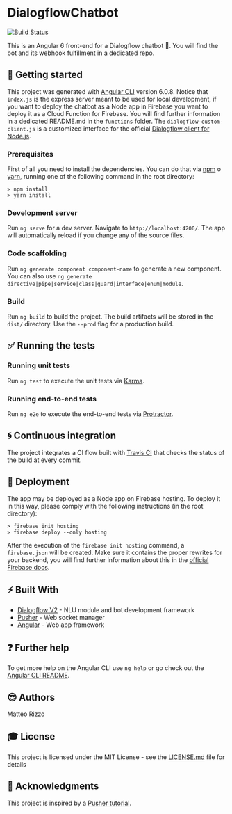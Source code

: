 # DialogflowChatbot 

[![Build Status](https://travis-ci.com/MatteoRizzo96/DialogflowChatbot.svg?token=aob17sYb8dGQVTrvvHqE&branch=master)](https://travis-ci.com/MatteoRizzo96/DialogflowChatbot)

This is an Angular 6 front-end for a Dialogflow chatbot 🤖. You will find the bot and its webhook fulfillment in a dedicated [repo](https://github.com/MatteoRizzo96/DialogflowAgentFulfillment).

## 🙌 Getting started

This project was generated with [Angular CLI](https://github.com/angular/angular-cli) version 6.0.8. Notice that `index.js` is the express server meant to be used for local development, if you want to deploy the chatbot as a Node app in Firebase you want to deploy it as a Cloud Function for Firebase. You will find further information in a dedicated README.md in the `functions` folder. The `dialogflow-custom-client.js` is a customized interface for the official [Dialogflow client for Node.js](https://github.com/dialogflow/dialogflow-nodejs-client-v2).
 
### Prerequisites

First of all you need to install the dependencies. You can do that via [npm](https://www.npmjs.com/) o [yarn](https://yarnpkg.com/lang/en/), running one of the following command in the root directory:

```
> npm install
> yarn install
```

### Development server

Run `ng serve` for a dev server. Navigate to `http://localhost:4200/`. The app will automatically reload if you change any of the source files.

### Code scaffolding

Run `ng generate component component-name` to generate a new component. You can also use `ng generate directive|pipe|service|class|guard|interface|enum|module`.

### Build

Run `ng build` to build the project. The build artifacts will be stored in the `dist/` directory. Use the `--prod` flag for a production build.

## ✅ Running the tests

### Running unit tests

Run `ng test` to execute the unit tests via [Karma](https://karma-runner.github.io).

### Running end-to-end tests

Run `ng e2e` to execute the end-to-end tests via [Protractor](http://www.protractortest.org/).

## 🌀 Continuous integration

The project integrates a CI flow built with [Travis CI](https://travis-ci.com/) that checks the status of the build at every commit.

## 🚀 Deployment

The app may be deployed as a Node app on Firebase hosting. To deploy it in this way, please comply with the following instructions (in the root directory):
```
> firebase init hosting
> firebase deploy --only hosting
```
After the execution of the `firebase init hosting` command, a `firebase.json` will be created. Make sure it contains the proper rewrites for your backend, you will find further information about this in the [official Firebase docs](https://firebase.google.com/docs/hosting/url-redirects-rewrites#section-rewrites).
 
## ⚡ Built With

* [Dialogflow V2](https://dialogflow.com/) - NLU module and bot development framework
* [Pusher](https://pusher.com/) - Web socket manager
* [Angular](https://angular.io/) - Web app framework

## ❓ Further help

To get more help on the Angular CLI use `ng help` or go check out the [Angular CLI README](https://github.com/angular/angular-cli/blob/master/README.md).

## 😎 Authors

Matteo Rizzo

## 🎓 License

This project is licensed under the MIT License - see the [LICENSE.md](LICENSE.md) file for details

## 👥 Acknowledgments

This project is inspired by a [Pusher tutorial](https://pusher.com/tutorials/group-chat-angular-dialogflow).
